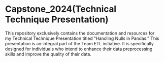 # Capstone_2024(Technical Technique Presentation)
This repository exclusively contains the documentation and resources for my Technical Technique Presentation titled "Handling Nulls in Pandas." This presentation is an integral part of the Team ETL initiative. It is specifically designed for individuals who intend to enhance their data preprocessing skills and improve the quality of their data. 
